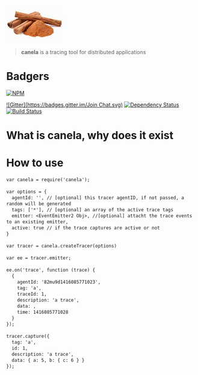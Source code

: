 ![](/img/logo.jpg)

> **canela** is a tracing tool for distributed applications

# Badgers
[![NPM](https://nodei.co/npm/canela.png?downloads=true&stars=true)](https://nodei.co/npm/canela/)

[![Gitter](https://badges.gitter.im/Join Chat.svg)](https://gitter.im/diasdavid/canela?utm_source=badge&utm_medium=badge&utm_campaign=pr-badge) 
[![Dependency Status](https://david-dm.org/diasdavid/canela.svg)](https://david-dm.org/diasdavid/canela)
[![Build Status](https://travis-ci.org/diasdavid/canela.svg)](https://travis-ci.org/diasdavid/canela)

# What is canela, why does it exist






# How to use

```
var canela = require('canela');

var options = {
  agentId: '', // [optional] this tracer agentID, if not passed, a random will be generated
  tags: ['*'], // [optional] an array of the active trace tags 
  emitter: <EventEmitter2 Obj>, //[optional] attacht the trace events to an existing emitter,
  active: true // if the trace captures are active or not  
}

var tracer = canela.createTracer(options)

var ee = tracer.emitter;

ee.on('trace', function (trace) {
  { 
    agentId: '82mu9d1416085771023',
    tag: 'a',
    traceId: 1,
    description: 'a trace',
    data: ,
    time: 1416085771028 
  }
});

tracer.capture({
  tag: 'a',
  id: 1,
  description: 'a trace', 
  data: { a: 5, b: { c: 6 } } 
});
```







